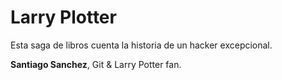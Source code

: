 
# Larry Plotter

Esta saga de libros cuenta la historia de un hacker excepcional.

**Santiago Sanchez**, Git & Larry Potter fan.


